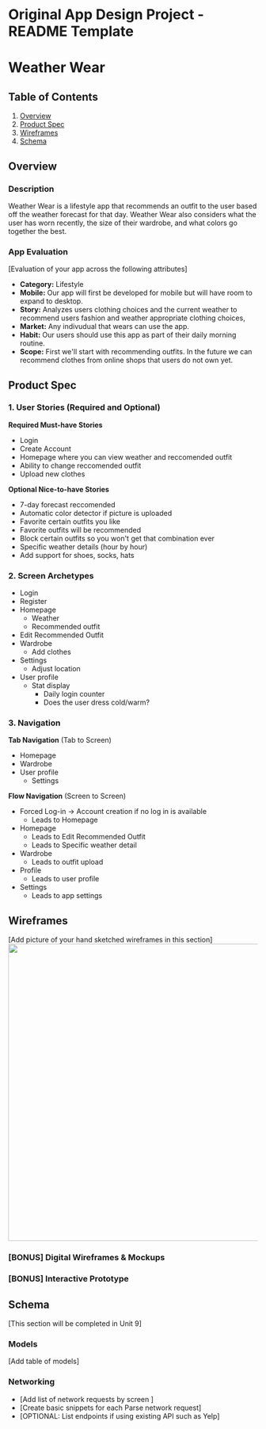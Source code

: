 Original App Design Project - README Template
===

# Weather Wear

## Table of Contents
1. [Overview](#Overview)
1. [Product Spec](#Product-Spec)
1. [Wireframes](#Wireframes)
2. [Schema](#Schema)

## Overview
### Description
Weather Wear is a lifestyle app that recommends an outfit to the user based off the weather forecast for that day. Weather Wear also considers what the user has worn recently, the size of their wardrobe, and what colors go together the best.

### App Evaluation
[Evaluation of your app across the following attributes]
- **Category:** Lifestyle
- **Mobile:** Our app will first be developed for mobile but will have room to expand to desktop.
- **Story:** Analyzes users clothing choices and the current weather to recommend users fashion and weather appropriate clothing choices,
- **Market:** Any indivudual that wears can use the app.
- **Habit:** Our users should use this app as part of their daily morning routine.
- **Scope:** First we'll start with recommending outfits. In the future we can recommend clothes from online shops that users do not own yet. 

## Product Spec

### 1. User Stories (Required and Optional)

**Required Must-have Stories**

* Login
* Create Account
* Homepage where you can view weather and reccomended outfit
* Ability to change reccomended outfit
* Upload new clothes

**Optional Nice-to-have Stories**

* 7-day forecast reccomended
* Automatic color detector if picture is uploaded
* Favorite certain outfits you like
* Favorite outfits will be recommended 
* Block certain outfits so you won't get that combination ever
* Specific weather details (hour by hour)
* Add support for shoes, socks, hats

### 2. Screen Archetypes

* Login
* Register
* Homepage
   * Weather
   * Recommended outfit
* Edit Recommended Outfit
* Wardrobe
   * Add clothes
* Settings
   * Adjust location
* User profile
   * Stat display
      * Daily login counter
      * Does the user dress cold/warm?

### 3. Navigation

**Tab Navigation** (Tab to Screen)

* Homepage
* Wardrobe
* User profile
   * Settings

**Flow Navigation** (Screen to Screen)

* Forced Log-in -> Account creation if no log in is available
   * Leads to Homepage
* Homepage
   * Leads to Edit Recommended Outfit
   * Leads to Specific weather detail
* Wardrobe
   * Leads to outfit upload
* Profile
   * Leads to user profile
* Settings
   * Leads to app settings

## Wireframes
[Add picture of your hand sketched wireframes in this section]
<img src="YOUR_WIREFRAME_IMAGE_URL" width=600>

### [BONUS] Digital Wireframes & Mockups

### [BONUS] Interactive Prototype

## Schema 
[This section will be completed in Unit 9]
### Models
[Add table of models]
### Networking
- [Add list of network requests by screen ]
- [Create basic snippets for each Parse network request]
- [OPTIONAL: List endpoints if using existing API such as Yelp]
